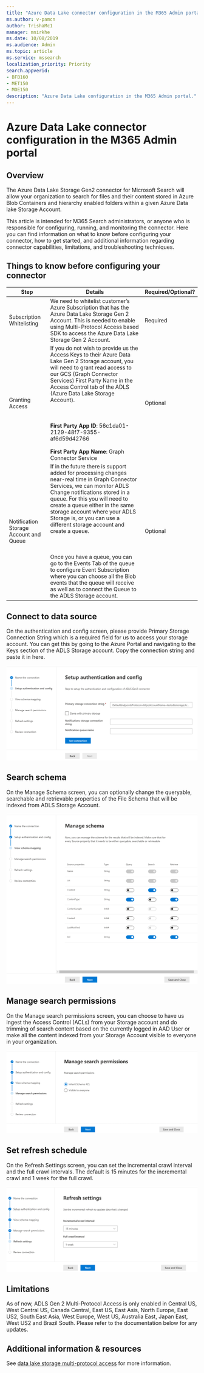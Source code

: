 ```yaml
---
title: "Azure Data Lake connector configuration in the M365 Admin portal"
ms.author: v-pamcn
author: TrishaMc1
manager: mnirkhe
ms.date: 10/08/2019
ms.audience: Admin
ms.topic: article
ms.service: mssearch
localization_priority: Priority
search.appverid:
- BFB160
- MET150
- MOE150
description: "Azure Data Lake configuration in the M365 Admin portal."
---
```


# Azure Data Lake connector configuration in the M365 Admin portal

## Overview
The Azure Data Lake Storage Gen2 connector for Microsoft Search will allow your organization to search for files and their content stored in Azure Blob Containers and hierarchy enabled folders within a given Azure Data lake Storage Account. 

This article is intended for M365 Search administrators, or anyone who is responsible for configuring, running, and monitoring the connector. Here you can find information on what to know before configuring your connector, how to get started, and additional information regarding connector capabilities, limitations, and troubleshooting techniques.

## Things to know before configuring your connector

**Step** | **Details** | **Required/Optional?** 
--- | --- | --- 
Subscription Whitelisting | We need to whitelist customer’s Azure Subscription that has the Azure Data Lake Storage Gen 2 Account. This is needed to enable using Multi-Protocol Access based SDK to access the Azure Data Lake Storage Gen 2 Account. | Required
Granting Access | If you do not wish to provide us the Access Keys to their Azure Data Lake Gen 2 Storage account, you will need to grant read access to our GCS (Graph Connector Services) First Party Name in the Access Control tab of the ADLS (Azure Data Lake Storage Account).<br></br><br></br> **First Party App ID**: 56c1da01-2129-48f7-9355-af6d59d42766<br></br> **First Party App Name**: Graph Connector Service | Optional
Notification Storage Account and Queue | If in the future there is support added for processing changes near-real time in Graph Connector Services, we can monitor ADLS Change notifications stored in a queue. For this you will need to create a queue either in the same storage account where your ADLS Storage is, or you can use a different storage account and create a queue.<br></br><br></br> Once you have a queue, you can go to the Events Tab of the queue to configure Event Subscription where you can choose all the Blob events that the queue will receive as well as to connect the Queue to the ADLS Storage account. | Optional

## Connect to data source
On the authentication and config screen, please provide Primary Storage Connection String which is a required field for us to access your storage account. You can get this by going to the Azure Portal and navigating to the Keys section of the ADLS Storage account. Copy the connection string and paste it in here.

![](ADLS-connect2data.png)

## Search schema
On the Manage Schema screen, you can optionally change the queryable, searchable and retrievable properties of the File Schema that will be indexed from ADLS Storage Account.

![](ADLS-schema.png)

## Manage search permissions
On the Manage search permissions screen, you can choose to have us ingest the Access Control (ACLs) from your Storage account and do trimming of search content based on the currently logged in AAD User or make all the content indexed from your Storage Account visible to everyone in your organization.

![](ADLS-ACLs.png)

## Set refresh schedule 
On the Refresh Settings screen, you can set the incremental crawl interval and the full crawl intervals. The default is 15 minutes for the incremental crawl and 1 week for the full crawl. 

![](ADLS-refresh.png)

## Limitations
As of now, ADLS Gen 2 Multi-Protocol Access is only enabled in Central US, West Central US, Canada Central, East US, East Asis, North Europe, East US2, South East Asia, West Europe, West US, Australia East, Japan East, West US2 and Brazil South. Please refer to the documentation below for any updates.

## Additional information & resources
See [data lake storage multi-protocol access](https://docs.microsoft.com/en-us/azure/storage/blobs/data-lake-storage-multi-protocol-access) for more information.



